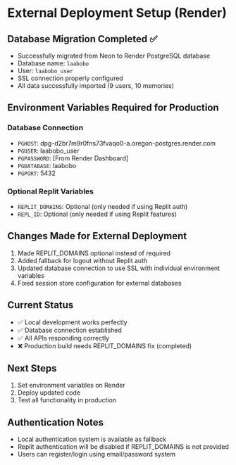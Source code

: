 # External Deployment Setup (Render)

## Database Migration Completed ✅
- Successfully migrated from Neon to Render PostgreSQL database
- Database name: `laabobo`
- User: `laabobo_user`
- SSL connection properly configured
- All data successfully imported (9 users, 10 memories)

## Environment Variables Required for Production

### Database Connection
- `PGHOST`: dpg-d2br7m9r0fns73fvaqo0-a.oregon-postgres.render.com
- `PGUSER`: laabobo_user
- `PGPASSWORD`: [From Render Dashboard]
- `PGDATABASE`: laabobo
- `PGPORT`: 5432

### Optional Replit Variables
- `REPLIT_DOMAINS`: Optional (only needed if using Replit auth)
- `REPL_ID`: Optional (only needed if using Replit features)

## Changes Made for External Deployment
1. Made REPLIT_DOMAINS optional instead of required
2. Added fallback for logout without Replit auth
3. Updated database connection to use SSL with individual environment variables
4. Fixed session store configuration for external databases

## Current Status
- ✅ Local development works perfectly
- ✅ Database connection established
- ✅ All APIs responding correctly
- ❌ Production build needs REPLIT_DOMAINS fix (completed)

## Next Steps
1. Set environment variables on Render
2. Deploy updated code
3. Test all functionality in production

## Authentication Notes
- Local authentication system is available as fallback
- Replit authentication will be disabled if REPLIT_DOMAINS is not provided
- Users can register/login using email/password system